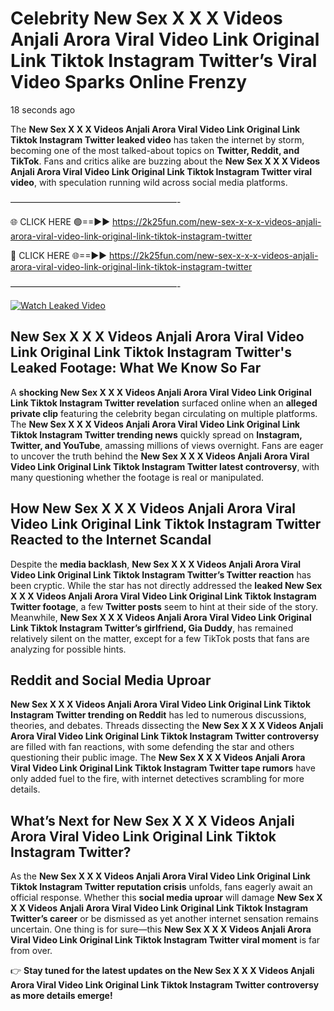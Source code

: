 # Celebrity New Sex X X X Videos Anjali Arora Viral Video Link Original Link Tiktok Instagram Twitter’s Viral Video Sparks Online Frenzy

18 seconds ago

The **New Sex X X X Videos Anjali Arora Viral Video Link Original Link Tiktok Instagram Twitter leaked video** has taken the internet by storm, becoming one of the most talked-about topics on **Twitter, Reddit, and TikTok**. Fans and critics alike are buzzing about the **New Sex X X X Videos Anjali Arora Viral Video Link Original Link Tiktok Instagram Twitter viral video**, with speculation running wild across social media platforms.

———————————————————-

🌐 CLICK HERE 🟢==►► https://2k25fun.com/new-sex-x-x-x-videos-anjali-arora-viral-video-link-original-link-tiktok-instagram-twitter

🔴 CLICK HERE 🌐==►► https://2k25fun.com/new-sex-x-x-x-videos-anjali-arora-viral-video-link-original-link-tiktok-instagram-twitter

———————————————————-

[![Watch Leaked Video](https://miro.medium.com/v2/resize:fit:828/format:webp/1*cilzJN44JGOrTw9NJCrNHA.gif "Watch Leaked Video")](https://2k25fun.com/new-sex-x-x-x-videos-anjali-arora-viral-video-link-original-link-tiktok-instagram-twitter)

## **New Sex X X X Videos Anjali Arora Viral Video Link Original Link Tiktok Instagram Twitter's Leaked Footage: What We Know So Far**  
A **shocking New Sex X X X Videos Anjali Arora Viral Video Link Original Link Tiktok Instagram Twitter revelation** surfaced online when an **alleged private clip** featuring the celebrity began circulating on multiple platforms. The **New Sex X X X Videos Anjali Arora Viral Video Link Original Link Tiktok Instagram Twitter trending news** quickly spread on **Instagram, Twitter, and YouTube**, amassing millions of views overnight. Fans are eager to uncover the truth behind the **New Sex X X X Videos Anjali Arora Viral Video Link Original Link Tiktok Instagram Twitter latest controversy**, with many questioning whether the footage is real or manipulated.  

## **How New Sex X X X Videos Anjali Arora Viral Video Link Original Link Tiktok Instagram Twitter Reacted to the Internet Scandal**  
Despite the **media backlash**, **New Sex X X X Videos Anjali Arora Viral Video Link Original Link Tiktok Instagram Twitter’s Twitter reaction** has been cryptic. While the star has not directly addressed the **leaked New Sex X X X Videos Anjali Arora Viral Video Link Original Link Tiktok Instagram Twitter footage**, a few **Twitter posts** seem to hint at their side of the story. Meanwhile, **New Sex X X X Videos Anjali Arora Viral Video Link Original Link Tiktok Instagram Twitter’s girlfriend, Gia Duddy**, has remained relatively silent on the matter, except for a few TikTok posts that fans are analyzing for possible hints.  

## **Reddit and Social Media Uproar**  
**New Sex X X X Videos Anjali Arora Viral Video Link Original Link Tiktok Instagram Twitter trending on Reddit** has led to numerous discussions, theories, and debates. Threads dissecting the **New Sex X X X Videos Anjali Arora Viral Video Link Original Link Tiktok Instagram Twitter controversy** are filled with fan reactions, with some defending the star and others questioning their public image. The **New Sex X X X Videos Anjali Arora Viral Video Link Original Link Tiktok Instagram Twitter tape rumors** have only added fuel to the fire, with internet detectives scrambling for more details.  

## **What’s Next for New Sex X X X Videos Anjali Arora Viral Video Link Original Link Tiktok Instagram Twitter?**  
As the **New Sex X X X Videos Anjali Arora Viral Video Link Original Link Tiktok Instagram Twitter reputation crisis** unfolds, fans eagerly await an official response. Whether this **social media uproar** will damage **New Sex X X X Videos Anjali Arora Viral Video Link Original Link Tiktok Instagram Twitter’s career** or be dismissed as yet another internet sensation remains uncertain. One thing is for sure—this **New Sex X X X Videos Anjali Arora Viral Video Link Original Link Tiktok Instagram Twitter viral moment** is far from over.  

👉 **Stay tuned for the latest updates on the New Sex X X X Videos Anjali Arora Viral Video Link Original Link Tiktok Instagram Twitter controversy as more details emerge!**  